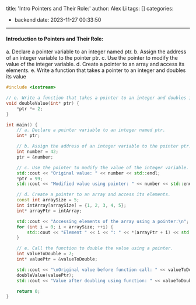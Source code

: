 title: 'Intro Pointers and Their Role:'
author: Alex Li
tags: []
categories:
  - backend
date: 2023-11-27 00:33:50
---
#### Introduction to Pointers and Their Role:
a. Declare a pointer variable to an integer named ptr.
b. Assign the address of an integer variable to the pointer ptr.
c. Use the pointer to modify the value of the integer variable.
d. Create a pointer to an array and access its elements.
e. Write a function that takes a pointer to an integer and doubles its value
```c++
#include <iostream>

// e. Write a function that takes a pointer to an integer and doubles its value.
void doubleValue(int* ptr) {
    *ptr *= 2;
}

int main() {
    // a. Declare a pointer variable to an integer named ptr.
    int* ptr;

    // b. Assign the address of an integer variable to the pointer ptr.
    int number = 42;
    ptr = &number;

    // c. Use the pointer to modify the value of the integer variable.
    std::cout << "Original value: " << number << std::endl;
    *ptr = 99;
    std::cout << "Modified value using pointer: " << number << std::endl;

    // d. Create a pointer to an array and access its elements.
    const int arraySize = 5;
    int intArray[arraySize] = {1, 2, 3, 4, 5};
    int* arrayPtr = intArray;

    std::cout << "Accessing elements of the array using a pointer:\n";
    for (int i = 0; i < arraySize; ++i) {
        std::cout << "Element " << i << ": " << *(arrayPtr + i) << std::endl;
    }

    // e. Call the function to double the value using a pointer.
    int valueToDouble = 7;
    int* valuePtr = &valueToDouble;

    std::cout << "\nOriginal value before function call: " << valueToDouble << std::endl;
    doubleValue(valuePtr);
    std::cout << "Value after doubling using function: " << valueToDouble << std::endl;

    return 0;
}

```